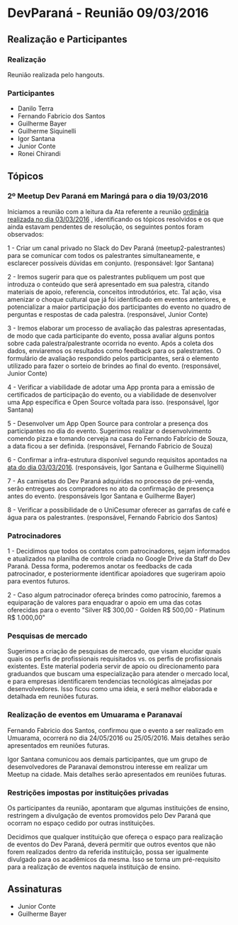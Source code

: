# DevParaná - Reunião 09/03/2016

## Realização e Participantes
### Realização
Reunião realizada pelo hangouts.

### Participantes
- Danilo Terra
- Fernando Fabricio dos Santos
- Guilherme Bayer
- Guilherme Siquinelli
- Igor Santana
- Junior Conte
- Ronei Chirandi

## Tópicos
### 2º Meetup Dev Paraná em Maringá para o dia 19/03/2016

Iniciamos a reunião com a leitura da Ata referente a reunião [ordinária realizada no dia 03/03/2016](2016-03-03.md)
, identificando os tópicos resolvidos e os que ainda estavam pendentes de resolução, os seguintes pontos foram observados:

1 - Criar um canal privado no Slack do Dev Paraná (meetup2-palestrantes) para se comunicar com todos os palestrantes simultaneamente, e esclarecer possíveis dúvidas em conjunto. (responsável: Igor Santana)

2 - Iremos sugerir para que os palestrantes publiquem um post que introduza o conteúdo que será apresentado em sua palestra, citando materiais de apoio, referencia, conceitos introdutórios, etc. Tal ação, visa amenizar o choque cultural que já foi identificado em eventos anteriores, e potencializar a maior participação dos participantes do evento no quadro de perguntas e respostas de cada palestra. (responsável, Junior Conte)

3 - Iremos elaborar um processo de avaliação das palestras apresentadas, de modo que cada participante do evento, possa avaliar alguns pontos sobre cada palestra/palestrante ocorrida no evento. Após a coleta dos dados, enviaremos os resultados como feedback para os palestrantes. O formulário de avaliação respondido pelos participantes, será o elemento utilizado para fazer o sorteio de brindes ao final do evento. (responsável, Junior Conte)

4 - Verificar a viabilidade de adotar uma App pronta para a emissão de certificados de participação do evento, ou a viabilidade de desenvolver uma App específica e Open Source voltada para isso. (responsável, Igor Santana)

5 - Desenvolver um App Open Source para controlar a presença dos participantes no dia do evento. Sugerimos realizar o desenvolvimento comendo pizza e tomando cerveja na casa do Fernando Fabrício de Souza, a data ficou a ser definida. (responsável, Fernando Fabricio de Souza)

6 - Confirmar a infra-estrutura disponível segundo requisitos apontados na [ata do dia 03/03/2016](2016-03-03.md). (responsáveis, Igor Santana e Guilherme Siquinelli)

7 - As camisetas do Dev Paraná adquiridas no processo de pré-venda, serão entregues aos compradores no ato da confirmação de presença antes do evento. (responsáveis Igor Santana e Guilherme Bayer)

8 - Verificar a possibilidade de o UniCesumar oferecer as garrafas de café e água para os palestrantes. (responsável, Fernando Fabricio dos Santos)

### Patrocinadores

1 - Decidimos que todos os contatos com patrocinadores, sejam informados e atualizados na planilha de controle criada no Google Drive da Staff do Dev Paraná. Dessa forma, poderemos anotar os feedbacks de cada patrocinador, e posteriormente identificar apoiadores que sugeriram apoio para eventos futuros.

2 - Caso algum patrocinador ofereça brindes como patrocínio, faremos a equiparação de valores para enquadrar o apoio em uma das cotas oferecidas para o evento "Silver R$ 300,00 - Golden R$ 500,00 - Platinum R$ 1.000,00"

### Pesquisas de mercado

Sugerimos a criação de pesquisas de mercado, que visam elucidar quais quais os perfis de profissionais requisitados vs. os perfis de profissionais existentes. Este material poderia servir de apoio ou direcionamento para graduandos que buscam uma especialização para atender o mercado local, e para empresas identificarem tendencias tecnológicas almejadas por desenvolvedores. Isso ficou como uma ideia, e será melhor elaborada e detalhada em reuniões futuras.

### Realização de eventos em Umuarama e Paranavaí

Fernando Fabricio dos Santos, confirmou que o evento a ser realizado em Umuarama, ocorrerá no dia 24/05/2016 ou 25/05/2016. Mais detalhes serão apresentados em reuniões futuras.

Igor Santana comunicou aos demais participantes, que um grupo de desenvolvedores de Paranavaí demonstrou interesse em realizar um Meetup na cidade. Mais detalhes serão apresentados em reuniões futuras.

### Restrições impostas por instituições privadas

Os participantes da reunião, apontaram que algumas instituições de ensino, restringem a divulgação de eventos promovidos pelo Dev Paraná que ocorram no espaço cedido por outras instituições.

Decidimos que qualquer instituição que ofereça o espaço para realização de eventos do Dev Paraná, deverá permitir que outros eventos que não forem realizados dentro da referida instituição, possa ser igualmente divulgado para os acadêmicos da mesma. Isso se torna um pré-requisito para a realização de eventos naquela instituição de ensino.

## Assinaturas

- Junior Conte
- Guilherme Bayer
